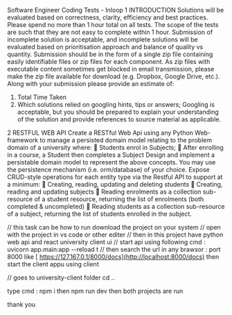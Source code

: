 Software Engineer
Coding Tests - Inloop
1 INTRODUCTION
Solutions will be evaluated based on correctness, clarity, efficiency and best practices. Please spend
no more than 1 hour total on all tests. The scope of the tests are such that they are not easy to
complete within 1 hour. Submission of incomplete solution is acceptable, and incomplete solutions
will be evaluated based on prioritisation approach and balance of quality vs quantity.
Submission should be in the form of a single zip file containing easily identifiable files or zip files for
each component.
As zip files with executable content sometimes get blocked in email transmission, please make the
zip file available for download (e.g. Dropbox, Google Drive, etc.).
Along with your submission please provide an estimate of:
1) Total Time Taken
2) Which solutions relied on googling hints, tips or answers; Googling is acceptable, but you
should be prepared to explain your understanding of the solution and provide references to
source material as applicable.

2 RESTFUL WEB API
Create a RESTful Web Api using any Python Web-framework to manage a persisted domain model
relating to the problem domain of a university where:
 Students enrol in Subjects;
 After enrolling in a course, a Student then completes a Subject
Design and implement a persistable domain model to represent the above concepts. You may use
the persistence mechanism (i.e. orm/database) of your choice.
Expose CRUD-style operations for each entity type via the Restful API to support at a minimum:
 Creating, reading, updating and deleting students
 Creating, reading and updating subjects
 Reading enrolments as a collection sub-resource of a student resource, returning the list of
enrolments (both completed &amp; uncompleted)
 Reading students as a collection sub-resource of a subject, returning the list of students
enrolled in the subject.



//  this task can be how to run  download the project on your system 
// open with the project in vs code or other editer 
// then  in this project have python web api and react university client ui 
// start api  using following cmd : uvicorn app.main:app --reload  t
// then search the url in any brawsor : port 8000 
like  [ https://127.167.0.1/8000/docs](http://localhost:8000/docs)
then start the client appu using client 

 // goes to university-client folder 
    cd .. 

 type cmd : npm i 
 then npm run dev then both projects are run 

thank you
  

